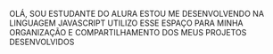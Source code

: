 OLÁ, SOU ESTUDANTE DO ALURA
ESTOU ME DESENVOLVENDO NA LINGUAGEM JAVASCRIPT
UTILIZO ESSE ESPAÇO PARA MINHA ORGANIZAÇÃO E COMPARTILHAMENTO DOS MEUS PROJETOS DESENVOLVIDOS
